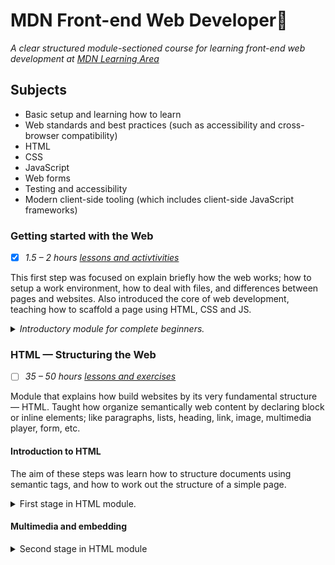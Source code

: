 # MDN Front-end Web Developer🦖

_A clear structured module-sectioned course for learning front-end web development at [MDN Learning Area](https://developer.mozilla.org/en-US/docs/Learn/Front-end_web_developer)_

## Subjects

-   Basic setup and learning how to learn
-   Web standards and best practices (such as accessibility and cross-browser compatibility)
-   HTML
-   CSS
-   JavaScript
-   Web forms
-   Testing and accessibility
-   Modern client-side tooling (which includes client-side JavaScript frameworks)

### Getting started with the Web

-   [x] _1.5 – 2 hours [lessons and activtivities](https://developer.mozilla.org/en-US/docs/Learn/Getting_started_with_the_web)_

This first step was focused on explain briefly how the web works; how to setup a work environment, how to deal with files, and differences between pages and websites. Also introduced the core of web development, teaching how to scaffold a page using HTML, CSS and JS.

 <details>
     <summary><em>Introductory module for complete beginners.</em>
     </summary>
<ol>
	<li>☑️ Getting started with the Web overview</li>
    <li>☑️ Installing basic software</li>
    <li>☑️ What will your website look like?</li>
    <li>☑️ Dealing with files</li>
	<li>☑️ HTML basics</li>
    <li>☑️ CSS basics</li>
    <li>☑️ JavaScript basics</li>
    <li>☑️ Publishing your website</li>   
</ol>
 </details>

### HTML — Structuring the Web

-   [ ] _35 – 50 hours [lessons and exercises](https://developer.mozilla.org/en-US/docs/Learn/HTML)_

Module that explains how build websites by its very fundamental structure — HTML. Taught how organize semantically web content by declaring block or inline elements; like paragraphs, lists, heading, link, image, multimedia player, form, etc.

#### Introduction to HTML

The aim of these steps was learn how to structure documents using semantic tags, and how to work out the structure of a simple page.

 <details>
     <summary>First stage</a> in HTML module.
     </summary>
<ol>
	<li>☑️ Introduction to HTML overview</li>
    <li>☑️ Getting started with HTML</li>
    <li>☑️ What's in the head? Metadata in HTML</li>
    <li>☑️ HTML text fundamentals</li>
	<li>☑️ Creating hyperlinks</li>
    <li>☑️ Advanced text formatting</li>
    <li>☑️ Document and website structure</li>
    <li>☑️ Debugging HTML</li>
    <li>☑️ Assessment: Marking up a letter</li>
    <li>☑️ Assessment: Structuring a page of content</li>
</ol>
 </details>

#### Multimedia and embedding

<details>
    <summary>Second stage in HTML module</summary>.
    <ol>
        <li>☑️ Multimedia and embedding overview</li>
        <li>☑️ Images in HTML
            <ul>
            HTML images skill test ✔️
            <li> Task 1 - basic image embed </li>
        	<li> Task 2 - basic image title</li>
        	<li> Task 3 - image and caption</li>
            </ul>
        </li>
        <li>☑️ Video and audio content</li>
        <li>☑️ From object to iframe — other embedding technologies
                <ul>
                Embedding technologies skill test ✔️
                <li> Task 1 - basic audio embed </li>
                <li> Task 2 - mark up a video player</li>
                <li> Task 3 - embed object and iframe</li>
                </ul>
        </li>
        <li>☑️ <a href="https://github.com/saboyagustavo/mdn-frontend-pathway/tree/master/HTML/multimedia-and-embedding/adding-svg">Adding vector graphics to the Web</a></li>
        <li> Responsive images</li>
</ol>
</details>
